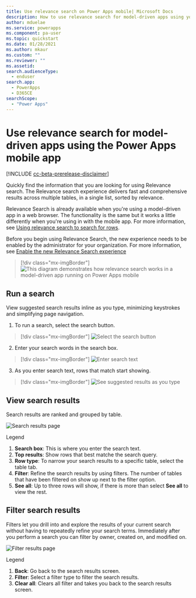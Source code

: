 ```yaml
---
title: Use relevance search on Power Apps mobile| Microsoft Docs
description: How to use relevance search for model-driven apps using your mobile app.
author: mduelae
ms.service: powerapps
ms.component: pa-user
ms.topic: quickstart
ms.date: 01/28/2021
ms.author: mkaur
ms.custom: ""
ms.reviewer: ""
ms.assetid: 
search.audienceType: 
  - enduser
search.app: 
  - PowerApps
  - D365CE
searchScope:
  - "Power Apps"
---
```


# Use relevance search for model-driven apps using the Power Apps mobile app

[!INCLUDE [cc-beta-prerelease-disclaimer](../includes/cc-beta-prerelease-disclaimer.md)]

Quickly find the information that you are looking for using Relevance search. The Relevance search experience delivers fast and comprehensive results across multiple tables, in a single list, sorted by relevance.

Relevance Search is already available when you're using a model-driven app in a web browser. The functionality is the same but it works a little differently when you're using in with the mobile app. For more information, see [Using relevance search to search for rows](https://docs.microsoft.com/powerapps/user/relevance-search).

Before you begin using Relevance Search, the new experience needs to be enabled by the administrator for your organization. For more information, see [Enable the new Relevance Search experience](https://docs.microsoft.com/power-platform/configure-relevance-search-organization#enable-the-new-relevance-search-experience)

  > [!div class="mx-imgBorder"]
  > ![This diagram demonstrates how relevance search works in a model-driven app running on Power Apps mobile](media/powerapps-mobile-rel-search.gif "This diagram demonstrates how relevance search works in a model-driven app running on Power Apps mobile")

## Run a search 

View suggested search results inline as you type, minimizing keystrokes and simplifying page navigation. 

1. To run a search, select the search button. 

  > [!div class="mx-imgBorder"]
  > ![Select the search button](media/search-on-mobile-1.png) 
  
2. Enter your search words in the search box.  

  > [!div class="mx-imgBorder"]
  > ![Enter search text](media/search-on-mobile-2.png) 
  
3. As you enter search text, rows that match start showing.

  > [!div class="mx-imgBorder"]
  > ![See suggested results as you type](media/suggested-results.png) 
     
## View search results

Search results are ranked and grouped by table. 

![Search results page](media/search-results-page.png) 
  
  
  Legend
  
  1. **Search box**: This is where you enter the search text.
  2. **Top results**: Show rows that best matche the search query. 
  3. **Row type**: To narrow your search results to a specific table, select the table tab.
  4. **Filter**: Refine the search results by using filters. The number of tables that have been filtered on show up next to the filter option.
  5. **See all**: Up to three rows will show, if there is more than select **See all** to view the rest.
  
## Filter search results
  
Filters let you drill into and explore the results of your current search without having to repeatedly refine your search terms. Immediately after you perform a search you can filter by  owner, created on, and modified on.

![Filter results page](media/filter-results-page.png) 
  
  
  Legend
  
  1. **Back**: Go back to the search results screen.
  2. **Filter**: Select a filter type to filter the search results.
  3. **Clear all**: Clears all filter and takes you back to the search results screen.
